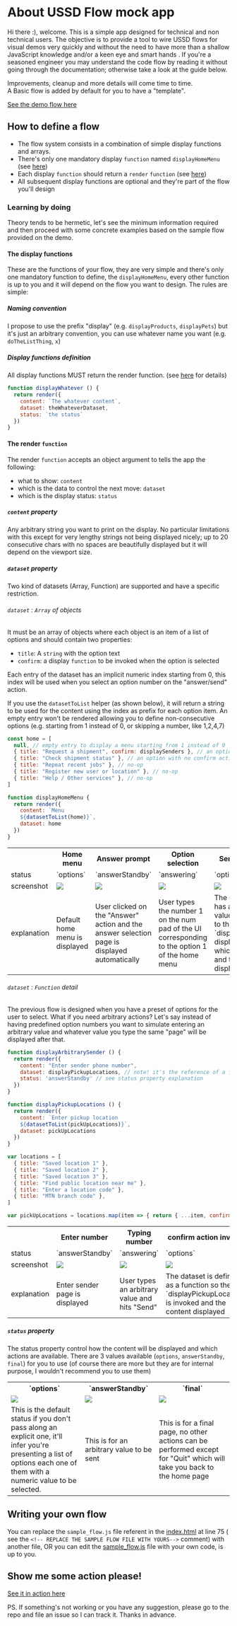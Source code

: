 # About USSD Flow mock app

Hi there :), welcome.
This is a simple app designed for technical and non technical users. The objective is to provide a tool to wire USSD flows for visual demos very quickly and without the need to have more than a shallow JavaScript knowledge and/or a keen eye and smart hands . If you're a seasoned engineer you may understand the code flow by reading it without going through the documentation; otherwise take a look at the guide below.

Improvements, cleanup and more details will come time to time.  
A Basic flow is added by default for you to have a "template".

[See the demo flow here](https://jaxolotl.github.io/ussd-flow-mock/src/index.html)

## How to define a flow

- The flow system consists in a combination of simple display functions and arrays.
- There's only one mandatory display `function` named `displayHomeMenu` (see [here](#the-display-functions))
- Each display `function` should return a `render` `function` (see [here](#the-render-function))
- All subsequent display functions are optional and they're part of the flow you'll design

### Learning by doing

Theory tends to be hermetic, let's see the minimum information required and then proceed with some concrete examples based on the sample flow provided on the demo.

#### The display functions

These are the functions of your flow, they are very simple and there's only one mandatory function to define, the `displayHomeMenu`, every other function is up to you and it will depend on the flow you want to design. The rules are simple:

##### Naming convention

I propose to use the prefix "display" (e.g. `displayProducts`, `displayPets`) but it's just an arbitrary convention, you can use whatever name you want (e.g. `doTheListThing`, `x`)

##### Display functions definition

All display functions MUST return the render function. (see [here](#the-render-function) for details)

```javascript
function displayWhatever () {
  return render({
    content: `The whatever content`,
    dataset: theWhateverDataset,
    status: `the status`
  })
}
```

#### The render `function`

The render `function` accepts an object argument to tells the app the following:

- what to show: `content`
- which is the data to control the next move: `dataset`
- which is the display status: `status`

##### `content` property

Any arbitrary string you want to print on the display. No particular limitations with this except for very lengthy strings not being displayed nicely; up to 20 consecutive chars with no spaces are beautifully displayed but it will depend on the viewport size.

##### `dataset` property

Two kind of datasets (Array, Function) are supported and have a specific restriction.

###### `dataset` : `Array` of objects

It must be an array of objects where each object is an item of a list of options and should contain two properties:

- `title`: A `string` with the option text
- `confirm`: a display `function` to be invoked when the option is selected

Each entry of the dataset has an implicit numeric index starting from 0, this index will be used when you select an option number on the "answer/send"  action.  

If you use the `datasetToList` helper (as shown below), it will return a string to be used for the content using the index as prefix for each option item. An empty entry won't be rendered allowing you to define non-consecutive options (e.g. starting from 1 instead of 0, or skipping a number, like 1,2,4,7)

```javascript
const home = [
  null, // empty entry to display a menu starting from 1 instead of 0
  { title: "Request a shipment", confirm: displaySenders }, // an option with a confirm action `displaySenders` defined elsewhere
  { title: "Check shipment status" }, // an option with no confirm action, no-op
  { title: "Repeat recent jobs" }, // no-op
  { title: "Register new user or location" }, // no-op
  { title: "Help / Other services" }, // no-op
]

function displayHomeMenu {
  return render({
    content: `Menu
    ${datasetToList(home)}`,
    dataset: home
  })
}
```

<table>
  <tr>
    <th width="20%"> </th>
    <th width="20%"> Home menu </th>
    <th width="20%"> Answer prompt </th>
    <th width="20%"> Option selection </th>
    <th width="20%"> Sender menu </th>
  </tr>
  <tr>
    <td> status </td>
    <td> `options` </td>
    <td> `answerStandby` </td>
    <td> `answering` </td>
    <td> `options` </td>
  </tr>
  <tr>
    <td> screenshot </td>
    <td><img src="docs/home_sample_01.png" /></td>
    <td><img src="docs/answer_prompt.png" /></td>
    <td><img src="docs/answer_choice.png" /></td>
    <td><img src="docs/senders_sample.png" /></td>
  </tr>
  <tr>
    <td>explanation</td>
    <td>Default home menu is displayed</td>
    <td>User clicked on the "Answer" action and the answer selection page is displayed automatically</td>
    <td>User types the number 1 on the num pad of the UI corresponding to the option 1 of the home menu</td>
    <td>The option 1 has a `confirm` value assigned to the `displaySenders` display function which is invoked and the
      content displayed</td>
  </tr>
</table>

###### `dataset` : `Function` detail

The previous flow is designed when you have a preset of options for the user to select. What if you need arbitrary actions? Let's say instead of having predefined option numbers you want to simulate entering an arbitrary value and whatever value you type the same "page" will be displayed after that.

```javascript
function displayArbitrarySender () {
  return render({
    content: "Enter sender phone number",
    dataset: displayPickupLocations, // note! it's the reference of a function!
    status: 'answerStandby' // see status property explanation
  })
}

function displayPickupLocations () {
  return render({
    content: `Enter pickup location
    ${datasetToList(pickUpLocations)}`,
    dataset: pickUpLocations
  })
}

var locations = [
  { title: "Saved location 1" },
  { title: "Saved location 2" },
  { title: "Saved location 3" },
  { title: "Find public location near me" },
  { title: "Enter a location code" },
  { title: "MTN branch code" },
]

var pickUpLocations = locations.map(item => { return { ...item, confirm: displayReceivers } });
```

<table>
  <tr>
    <th width="25%"> </th>
    <th width="25%"> Enter number </th>
    <th width="25%"> Typing number </th>
    <th width="25%"> confirm action invoked </th>
  </tr>
  <tr>
    <td> status </td>
    <td> `answerStandby` </td>
    <td> `answering` </td>
    <td> `options` </td>
  </tr>
  <tr>
    <td> screenshot </td>
    <td><img src="docs/enter_sender_number.png" /></td>
    <td><img src="docs/typing_sender_number.png" /></td>
    <td><img src="docs/pickup_location.png" /></td>
  </tr>
  <tr>
    <td>explanation</td>
    <td>Enter sender page is displayed</td>
    <td>User types an arbitrary value and hits "Send"</td>
    <td>The dataset is defined as a function so the `displayPickupLocations` is invoked and the content displayed</td>
  </tr>
</table>

##### `status` property

The status property control how the content will be displayed and which actions are available. There are 3 values available (`options`, `answerStandby`, `final`) for you to use (of course there are more but they are for internal purpose, I wouldn't recommend you to use them)

<table>
  <tr>
    <th width="33%"> `options`</th>
    <th width="33%"> `answerStandby` </th>
    <th width="33%"> `final` </th>
  </tr>
    <td> <img src="docs/home_sample_01.png" /> </td>
    <td><img src="docs/enter_sender_number.png" /></td>
    <td><img src="docs/thanks.png" /></td>
  </tr>
  <tr>
    <td>This is the default status if you don't pass along an explicit one, it'll infer you're presenting a list of options each one of them with a numeric value to be selected.</td>
    <td>This is for an arbitrary value to be sent</td>
    <td>This is for a final page, no other actions can be performed except for "Quit" which will take you back to the home page</td>
  </tr>
</table>

## Writing your own flow

You can replace the `sample_flow.js` file referent in the [index.html](src/index.html) at line 75 ( see the `<!-- REPLACE THE SAMPLE FLOW FILE WITH YOURS-->` comment) with another file, OR you can edit the [sample_flow.js](src/assets/sample_flow.js) file with your own code, is up to you.

## Show me some action please!

[See it in action here](https://jaxolotl.github.io/ussd-flow-mock/src/index.html)

PS. If something's not working or you have any suggestion, please go to the repo and file an issue so I can track it. Thanks in advance.
